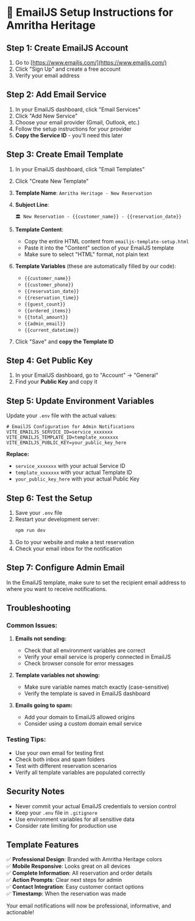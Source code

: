 # 📧 EmailJS Setup Instructions for Amritha Heritage

## Step 1: Create EmailJS Account

1. Go to [https://www.emailjs.com/](https://www.emailjs.com/)
2. Click "Sign Up" and create a free account
3. Verify your email address

## Step 2: Add Email Service

1. In your EmailJS dashboard, click "Email Services"
2. Click "Add New Service"
3. Choose your email provider (Gmail, Outlook, etc.)
4. Follow the setup instructions for your provider
5. **Copy the Service ID** - you'll need this later

## Step 3: Create Email Template

1. In your EmailJS dashboard, click "Email Templates"
2. Click "Create New Template"
3. **Template Name**: `Amritha Heritage - New Reservation`
4. **Subject Line**: 
   ```
   🏛️ New Reservation - {{customer_name}} - {{reservation_date}}
   ```

5. **Template Content**: 
   - Copy the entire HTML content from `emailjs-template-setup.html`
   - Paste it into the "Content" section of your EmailJS template
   - Make sure to select "HTML" format, not plain text

6. **Template Variables** (these are automatically filled by our code):
   - `{{customer_name}}`
   - `{{customer_phone}}`
   - `{{reservation_date}}`
   - `{{reservation_time}}`
   - `{{guest_count}}`
   - `{{ordered_items}}`
   - `{{total_amount}}`
   - `{{admin_email}}`
   - `{{current_datetime}}`

7. Click "Save" and **copy the Template ID**

## Step 4: Get Public Key

1. In your EmailJS dashboard, go to "Account" → "General"
2. Find your **Public Key** and copy it

## Step 5: Update Environment Variables

Update your `.env` file with the actual values:

```env
# EmailJS Configuration for Admin Notifications
VITE_EMAILJS_SERVICE_ID=service_xxxxxxx
VITE_EMAILJS_TEMPLATE_ID=template_xxxxxxx
VITE_EMAILJS_PUBLIC_KEY=your_public_key_here
```

**Replace:**
- `service_xxxxxxx` with your actual Service ID
- `template_xxxxxxx` with your actual Template ID  
- `your_public_key_here` with your actual Public Key

## Step 6: Test the Setup

1. Save your `.env` file
2. Restart your development server:
   ```bash
   npm run dev
   ```
3. Go to your website and make a test reservation
4. Check your email inbox for the notification

## Step 7: Configure Admin Email

In the EmailJS template, make sure to set the recipient email address to where you want to receive notifications.

## Troubleshooting

### Common Issues:

1. **Emails not sending:**
   - Check that all environment variables are correct
   - Verify your email service is properly connected in EmailJS
   - Check browser console for error messages

2. **Template variables not showing:**
   - Make sure variable names match exactly (case-sensitive)
   - Verify the template is saved in EmailJS dashboard

3. **Emails going to spam:**
   - Add your domain to EmailJS allowed origins
   - Consider using a custom domain email service

### Testing Tips:

- Use your own email for testing first
- Check both inbox and spam folders
- Test with different reservation scenarios
- Verify all template variables are populated correctly

## Security Notes

- Never commit your actual EmailJS credentials to version control
- Keep your `.env` file in `.gitignore`
- Use environment variables for all sensitive data
- Consider rate limiting for production use

## Template Features

✅ **Professional Design**: Branded with Amritha Heritage colors  
✅ **Mobile Responsive**: Looks great on all devices  
✅ **Complete Information**: All reservation and order details  
✅ **Action Prompts**: Clear next steps for admin  
✅ **Contact Integration**: Easy customer contact options  
✅ **Timestamp**: When the reservation was made  

Your email notifications will now be professional, informative, and actionable!